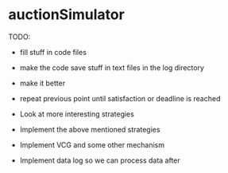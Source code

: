 # auctionSimulator

TODO:
- fill stuff in code files
- make the code save stuff in text files in the log directory
- make it better
- repeat previous point until satisfaction or deadline is reached

- Look at more interesting strategies
- Implement the above mentioned strategies
- Implement VCG and some other mechanism
- Implement data log so we can process data after
